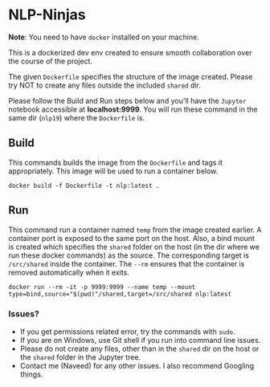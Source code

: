 # NLP-Ninjas

**Note**: You need to have `docker` installed on your machine.

This is a dockerized dev env created to ensure smooth collaboration over the course of the project.

The given `Dockerfile` specifies the structure of the image created. Please try NOT to create any files outside the included `shared` dir.

Please follow the Build and Run steps below and you'll have the `Jupyter` notebook accessible at **localhost:9999**. You will run these command in the same dir (`nlp19`) where the `Dockerfile` is.

## Build

This commands builds the image from the `Dockerfile` and tags it appropriately. This image will be used to run a container below.

`docker build -f Dockerfile -t nlp:latest .`

## Run
This command run a container named `temp` from the image created earlier. A container port is exposed to the same port on the host. Also, a bind mount is created which specifies the `shared` folder on the host (in the dir where we run these docker commands) as the source. The corresponding target is `/src/shared` inside the container. The `--rm` ensures that the container is removed automatically when it exits.

`docker run --rm -it -p 9999:9999 --name temp --mount type=bind,source="$(pwd)"/shared,target=/src/shared nlp:latest`


### Issues?
- If you get permissions related error, try the commands with `sudo`.
- If you are on Windows, use Git shell if you run into command line issues.
- Please do not create any files, other than in the `shared` dir on the host or the `shared` folder in the Jupyter tree.
- Contact me (Naveed) for any other issues. I also recommend Googling things.
